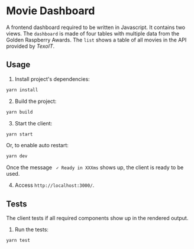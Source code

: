 # Movie Dashboard

A frontend dashboard required to be written in Javascript. It contains two views.
The `dashboard` is made of four tables with multiple data from the Golden Raspberry Awards.
The `list` shows a table of all movies in the API provided by _TexoIT_.

## Usage

1. Install project's dependencies:

```sh
yarn install
```

2. Build the project:

```sh
yarn build
```

3. Start the client:

```sh
yarn start
```

Or, to enable auto restart:

```sh
yarn dev
```

Once the message ` ✓ Ready in XXXms` shows up, the client is ready to be used.

4. Access `http://localhost:3000/`.

## Tests

The client tests if all required components show up in the rendered output.

1. Run the tests:

```sh
yarn test
```
